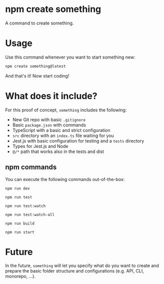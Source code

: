# npm create something
A command to create something.

# Usage
Use this command whenever you want to start something new:

```sh
npm create something@latest
```

And that's it! Now start coding!

# What does it include?
For this proof of concept, `something` includes the following:
- New Git repo with basic `.gitignore`
- Basic `package.json` with commands
- TypeScript with a basic and strict configuration
- `src` directory with an `index.ts` file waiting for you
- Jest.js with basic configuration for testing and a `tests` directory
- Types for Jest.js and Node
- `@/*` path that works also in the tests and dist

## npm commands
You can execute the following commands out-of-the-box:

```
npm run dev

npm run test

npm run test:watch

npm run test:watch-all

npm run build

npm run start
```

# Future
In the future, `something` will let you specify what do you want to create and
prepare the basic folder structure and configurations (e.g. API, CLI, monorepo, ...).
